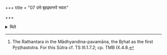 +++
title = "07 उभे बृहद्रथन्तरे भवतः"

+++

<details><summary>थिते</summary>

7. Both the Br̥hat and Rathantara-sāmans take place.[^1]  

[^1]: The Rathantara in the Mādhyandina-pavamāna, the Br̥hat as the first Pr̥ṣṭhastotra. For this Sūtra cf. TS III.1.7.2; cp. TMB IX.4.8.  
</details>
